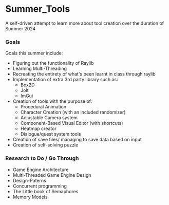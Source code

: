 # Summer_Tools
A self-driven attempt to learn more about tool creation over the duration of Summer 2024

### Goals
Goals this summer include:
- Figuring out the functionality of Raylib
- Learning Multi-Threading
- Recreating the entirety of what's been learnt in class through raylib
- Implementation of extra 3rd party library such as:
    - Box2D
    - Jolt
    - ImGui
- Creation of tools with the purpose of:
    - Procedural Animation 
    - Character Creation (with an included randomizer)
    - Adjustable Camera system
    - Component-Based Visual Editor (with shortcuts)
    - Heatmap creator
    - Dialogue/quest system tools
- Creation of save files/ managing to save data based on input
- Creation of self-solving puzzle

### Research to Do / Go Through
- Game Engine Architecture
- Multi-Threaded Game Engine Design
- Design-Paterns
- Concurrent programming
- The Little book of Semaphores
- Memory Models